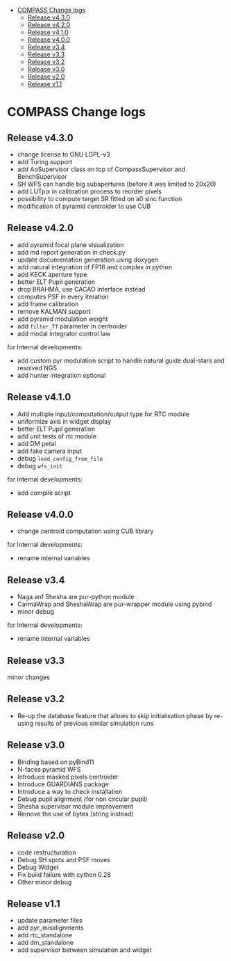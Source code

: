 - [COMPASS Change logs](#compass-change-logs)
  - [Release v4.3.0](#release-v430)
  - [Release v4.2.0](#release-v420)
  - [Release v4.1.0](#release-v410)
  - [Release v4.0.0](#release-v400)
  - [Release v3.4](#release-v34)
  - [Release v3.3](#release-v33)
  - [Release v3.2](#release-v32)
  - [Release v3.0](#release-v30)
  - [Release v2.0](#release-v20)
  - [Release v1.1](#release-v11)

# COMPASS Change logs

## Release v4.3.0

* change license to GNU LGPL-v3
* add Turing support
* add AoSupervisor class on top of CompassSupervisor and BenchSupervisor
* SH WFS can handle big subapertures (before it was limited to 20x20)
* add LUTpix in calibration process to reorder pixels
* possibility to compute target SR fitted on a0 sinc function
* modification of pyramid centroider to use CUB

## Release v4.2.0

* add pyramid focal plane visualization
* add md report generation in check.py
* update documentation generation using doxygen
* add natural integration of FP16 and complex in python
* add KECK aperture type
* better ELT Pupil generation
* drop BRAHMA, use CACAO interface instead
* computes PSF in every iteration
* add frame calibration
* remove KALMAN support
* add pyramid modulation weight
* add ```filter_TT``` parameter in centroider
* add modal integrator control law

for Internal developments:

* add custom pyr modulation script to handle natural guide dual-stars and resolved NGS
* add hunter integration optional

## Release v4.1.0

* Add multiple input/computation/output type for RTC module
* uniformize axis in widget display
* better ELT Pupil generation
* add unit tests of rtc module
* add DM petal
* add fake camera input
* debug ```load_config_from_file```
* debug ```wfs_init```

for Internal developments:

* add compile script

## Release v4.0.0

* change centroid computation using CUB library

for Internal developments:

* rename internal variables

## Release v3.4

* Naga anf Shesha are pur-python module
* CarmaWrap and SheshaWrap are pur-wrapper module using pybind
* minor debug

for Internal developments:

* rename internal variables

## Release v3.3

minor changes

## Release v3.2

* Re-up the database feature that allows to skip initialisation phase by re-using results of previous similar simulation runs

## Release v3.0

* Binding based on pyBind11
* N-faces pyramid WFS
* Introduce masked pixels centroider
* Introduce GUARDIANS package
* Introduce a way to check installation
* Debug pupil alignment (for non circular pupil)
* Shesha supervisor module improvement
* Remove the use of bytes (string instead)

## Release v2.0

* code restructuration
* Debug SH spots and PSF moves
* Debug Widget
* Fix build failure with cython 0.28
* Other minor debug

## Release v1.1

* update parameter files
* add pyr_misalignments
* add rtc_standalone
* add dm_standalone
* add supervisor between simulation and widget
